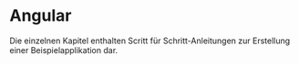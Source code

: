 # Angular

Die einzelnen Kapitel enthalten Scritt für Schritt-Anleitungen zur Erstellung einer Beispielapplikation dar.

